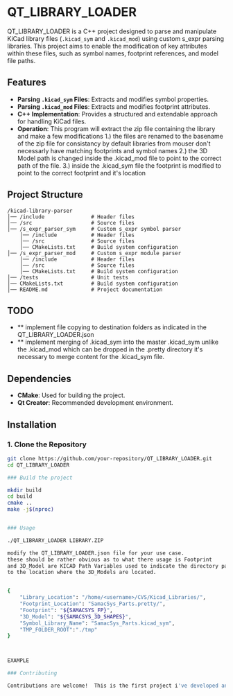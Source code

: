 # QT_LIBRARY_LOADER

QT_LIBRARY_LOADER is a C++ project designed to parse and manipulate KiCad library files (`.kicad_sym` and `.kicad_mod`) using custom s_expr parsing libraries. This project aims to enable the modification of key attributes within these files, such as symbol names, footprint references, and model file paths.

## Features

- **Parsing `.kicad_sym` Files**: Extracts and modifies symbol properties.
- **Parsing `.kicad_mod` Files**: Extracts and modifies footprint attributes.
- **C++ Implementation**: Provides a structured and extendable approach for handling KiCad files.
- **Operation**: This program will extract the zip file containing the library and make a few modifications
   1.)  the files are renamed to the basename of the zip file for consistancy by default libraries from mouser don't necessarly have matching footprints and symbol names
   2.)  the 3D Model path is changed inside the .kicad_mod file to point to the correct path of the file.
   3.)  inside the .kicad_sym file the footprint is modified to point to the correct footprint and it's location

## Project Structure
```
/kicad-library-parser
│── /include               # Header files
│── /src                   # Source files
│── /s_expr_parser_sym     # Custom s_expr symbol parser
    │── /include           # Header files
    │── /src               # Source files
    │── CMakeLists.txt     # Build system configuration
│── /s_expr_parser_mod     # Custom s_expr module parser
    │── /include           # Header files
    │── /src               # Source files
    │── CMakeLists.txt     # Build system configuration
│── /tests                 # Unit tests
│── CMakeLists.txt         # Build system configuration
│── README.md              # Project documentation
```

## TODO
- ** implement file copying to destination folders as indicated in the  QT_LIBRARY_LOADER.json
- ** implement merging of .kicad_sym into the master .kicad_sym unlike the .kicad_mod which can be dropped in the .pretty directory it's necessary to merge content for the .kicad_sym file.

## Dependencies

- **CMake**: Used for building the project.
- **Qt Creator**: Recommended development environment.

## Installation

### 1. Clone the Repository
```bash
git clone https://github.com/your-repository/QT_LIBRARY_LOADER.git
cd QT_LIBRARY_LOADER

### Build the project

mkdir build
cd build
cmake ..
make -j$(nproc)


### Usage

./QT_LIBRARY_LOADER LIBRARY.ZIP

modify the QT_LIBRARY_LOADER.json file for your use case.
these should be rather obvious as to what there usage is Footprint 
and 3D_Model are KICAD Path Variables used to indicate the directory path
to the location where the 3D_Models are located.


{
    "Library_Location": "/home/<username>/CVS/Kicad_Libraries/",
    "Footprint_Location": "SamacSys_Parts.pretty/",
    "Footprint": "${SAMACSYS_FP}",
    "3D_Model": "${SAMACSYS_3D_SHAPES}",
    "Symbol_Library_Name": "SamacSys_Parts.kicad_sym",
    "TMP_FOLDER_ROOT":"./tmp"
}



EXAMPLE

### Contributing

Contributions are welcome!  This is the first project i've developed and would love the feedback


